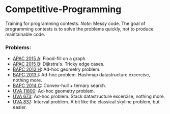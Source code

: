 Competitive-Programming
=======================

Training for programming contests.
*Note*: Messy code. The goal of programming contests is to solve the problems quickly, not to produce maintainable code.

### Problems:

 - [APAC 2015 A](https://code.google.com/codejam/contest/5214486/dashboard): Flood-fill on a graph.
 - [APAC 2015 B](https://code.google.com/codejam/contest/5214486/dashboard#s=p1): Dijkstra's. Tricky edge cases.
 - [BAPC 2013 H](http://2013.bapc.eu/): Ad-hoc geometry problem.
 - [BAPC 2013 I](http://2013.bapc.eu/): Ad-hoc problem. Hashmap datastructure excercise, nothing more.
 - [BAPC 2014 C](http://2014.bapc.eu/): Convex-hull + ternary search.
 - [UVA 11800](http://uva.onlinejudge.org/index.php?option=com_onlinejudge&Itemid=8&page=show_problem&problem=2900): Ad-hoc geometry problem.
 - [UVA 673](http://uva.onlinejudge.org/index.php?option=com_onlinejudge&Itemid=8&page=show_problem&problem=614): Ad-hoc problem. Stack datastructure excercise, nothing more.
 - [UVA 837](http://uva.onlinejudge.org/index.php?option=com_onlinejudge&Itemid=8&page=show_problem&problem=778): Interval problem. A bit like the classical skyline problem, but easier.